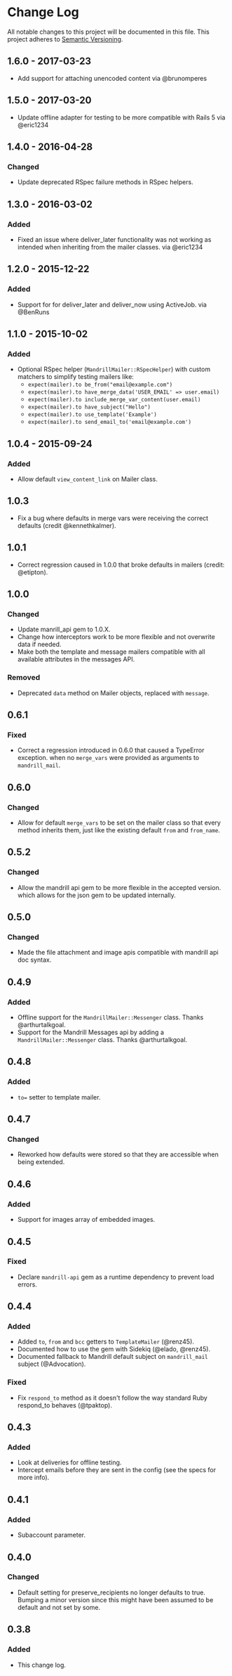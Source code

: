 # Change Log
All notable changes to this project will be documented in this file.
This project adheres to [Semantic Versioning](http://semver.org/).

## 1.6.0 - 2017-03-23
- Add support for attaching unencoded content via @brunomperes

## 1.5.0 - 2017-03-20
- Update offline adapter for testing to be more compatible with Rails 5 via @eric1234

## 1.4.0 - 2016-04-28
### Changed
- Update deprecated RSpec failure methods in RSpec helpers.

## 1.3.0 - 2016-03-02
### Added
- Fixed an issue where deliver_later functionality was not working as intended when inheriting from the mailer classes. via @eric1234

## 1.2.0 - 2015-12-22
### Added
- Support for for deliver_later and deliver_now using ActiveJob. via @BenRuns


## 1.1.0 - 2015-10-02
### Added
- Optional RSpec helper (`MandrillMailer::RSpecHelper`) with custom matchers
to simplify testing mailers like:
  - `expect(mailer).to be_from("email@example.com")`
  - `expect(mailer).to have_merge_data('USER_EMAIL' => user.email)`
  - `expect(mailer).to include_merge_var_content(user.email)`
  - `expect(mailer).to have_subject("Hello")`
  - `expect(mailer).to use_template('Example')`
  - `expect(mailer).to send_email_to('email@example.com')`


## 1.0.4 - 2015-09-24
### Added
- Allow default `view_content_link` on Mailer class.

## 1.0.3
- Fix a bug where defaults in merge vars were receiving the correct defaults (credit @kennethkalmer).

## 1.0.1
- Correct regression caused in 1.0.0 that broke defaults in mailers (credit: @etipton).

## 1.0.0
### Changed
- Update manrill_api gem to 1.0.X.
- Change how interceptors work to be more flexible and not overwrite data if needed.
- Make both the template and message mailers compatible with all available attributes in the messages API.

### Removed
- Deprecated `data` method on Mailer objects, replaced with `message`.

## 0.6.1
### Fixed
- Correct a regression introduced in 0.6.0 that caused a TypeError exception.
when no `merge_vars` were provided as arguments to `mandrill_mail`.

## 0.6.0
### Changed
- Allow for default `merge_vars` to be set on the mailer class so that every method inherits them, just like the existing default `from` and `from_name`.

## 0.5.2
### Changed
- Allow the mandrill api gem to be more flexible in the accepted version.
  which allows for the json gem to be updated internally.

## 0.5.0
### Changed
- Made the file attachment and image apis compatible with mandrill api doc syntax.

## 0.4.9
### Added
- Offline support for the `MandrillMailer::Messenger` class. Thanks @arthurtalkgoal.
- Support for the Mandrill Messages api by adding a `MandrillMailer::Messenger` class. Thanks @arthurtalkgoal.

## 0.4.8
### Added
- `to=` setter to template mailer.

## 0.4.7
### Changed
- Reworked how defaults were stored so that they are accessible when being extended.

## 0.4.6
### Added
- Support for images array of embedded images.

## 0.4.5
### Fixed
- Declare `mandrill-api` gem as a runtime dependency to prevent load errors.

## 0.4.4
### Added
- Added `to`, `from` and `bcc` getters to `TemplateMailer` (@renz45).
- Documented how to use the gem with Sidekiq (@elado, @renz45).
- Documented fallback to Mandrill default subject on `mandrill_mail` subject (@Advocation).

### Fixed
- Fix `respond_to` method as it doesn't follow the way standard Ruby respond_to behaves (@tpaktop).

## 0.4.3
### Added
- Look at deliveries for offline testing.
- Intercept emails before they are sent in the config (see the specs for more info).

## 0.4.1
### Added
- Subaccount parameter.

## 0.4.0
### Changed
- Default setting for preserve_recipients no longer defaults to true. Bumping a minor version since this might have been assumed to be default and not set by some.

## 0.3.8
### Added
- This change log.


[unreleased]: https://github.com/olivierlacan/keep-a-changelog/compare/v0.6.0...HEAD
